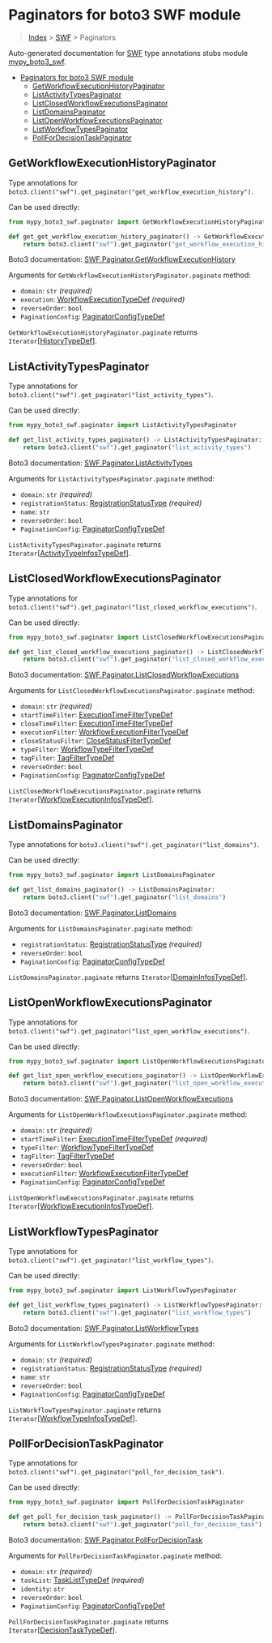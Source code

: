 # Paginators for boto3 SWF module

> [Index](..) > [SWF](.) > Paginators

Auto-generated documentation for
[SWF](https://boto3.amazonaws.com/v1/documentation/api/1.17.71/reference/services/swf.html#SWF)
type annotations stubs module
[mypy_boto3_swf](https://pypi.org/project/mypy-boto3-swf/).

- [Paginators for boto3 SWF module](#paginators-for-boto3-swf-module)
  - [GetWorkflowExecutionHistoryPaginator](#getworkflowexecutionhistorypaginator)
  - [ListActivityTypesPaginator](#listactivitytypespaginator)
  - [ListClosedWorkflowExecutionsPaginator](#listclosedworkflowexecutionspaginator)
  - [ListDomainsPaginator](#listdomainspaginator)
  - [ListOpenWorkflowExecutionsPaginator](#listopenworkflowexecutionspaginator)
  - [ListWorkflowTypesPaginator](#listworkflowtypespaginator)
  - [PollForDecisionTaskPaginator](#pollfordecisiontaskpaginator)

## GetWorkflowExecutionHistoryPaginator

Type annotations for
`boto3.client("swf").get_paginator("get_workflow_execution_history")`.

Can be used directly:

```python
from mypy_boto3_swf.paginator import GetWorkflowExecutionHistoryPaginator

def get_get_workflow_execution_history_paginator() -> GetWorkflowExecutionHistoryPaginator:
    return boto3.client("swf").get_paginator("get_workflow_execution_history")
```

Boto3 documentation:
[SWF.Paginator.GetWorkflowExecutionHistory](https://boto3.amazonaws.com/v1/documentation/api/1.17.71/reference/services/swf.html#SWF.Paginator.GetWorkflowExecutionHistory)

Arguments for `GetWorkflowExecutionHistoryPaginator.paginate` method:

- `domain`: `str` *(required)*
- `execution`:
  [WorkflowExecutionTypeDef](./type_defs.md#workflowexecutiontypedef)
  *(required)*
- `reverseOrder`: `bool`
- `PaginationConfig`:
  [PaginatorConfigTypeDef](./type_defs.md#paginatorconfigtypedef)

`GetWorkflowExecutionHistoryPaginator.paginate` returns
`Iterator`\[[HistoryTypeDef](./type_defs.md#historytypedef)\].

## ListActivityTypesPaginator

Type annotations for
`boto3.client("swf").get_paginator("list_activity_types")`.

Can be used directly:

```python
from mypy_boto3_swf.paginator import ListActivityTypesPaginator

def get_list_activity_types_paginator() -> ListActivityTypesPaginator:
    return boto3.client("swf").get_paginator("list_activity_types")
```

Boto3 documentation:
[SWF.Paginator.ListActivityTypes](https://boto3.amazonaws.com/v1/documentation/api/1.17.71/reference/services/swf.html#SWF.Paginator.ListActivityTypes)

Arguments for `ListActivityTypesPaginator.paginate` method:

- `domain`: `str` *(required)*
- `registrationStatus`:
  [RegistrationStatusType](./literals.md#registrationstatustype) *(required)*
- `name`: `str`
- `reverseOrder`: `bool`
- `PaginationConfig`:
  [PaginatorConfigTypeDef](./type_defs.md#paginatorconfigtypedef)

`ListActivityTypesPaginator.paginate` returns
`Iterator`\[[ActivityTypeInfosTypeDef](./type_defs.md#activitytypeinfostypedef)\].

## ListClosedWorkflowExecutionsPaginator

Type annotations for
`boto3.client("swf").get_paginator("list_closed_workflow_executions")`.

Can be used directly:

```python
from mypy_boto3_swf.paginator import ListClosedWorkflowExecutionsPaginator

def get_list_closed_workflow_executions_paginator() -> ListClosedWorkflowExecutionsPaginator:
    return boto3.client("swf").get_paginator("list_closed_workflow_executions")
```

Boto3 documentation:
[SWF.Paginator.ListClosedWorkflowExecutions](https://boto3.amazonaws.com/v1/documentation/api/1.17.71/reference/services/swf.html#SWF.Paginator.ListClosedWorkflowExecutions)

Arguments for `ListClosedWorkflowExecutionsPaginator.paginate` method:

- `domain`: `str` *(required)*
- `startTimeFilter`:
  [ExecutionTimeFilterTypeDef](./type_defs.md#executiontimefiltertypedef)
- `closeTimeFilter`:
  [ExecutionTimeFilterTypeDef](./type_defs.md#executiontimefiltertypedef)
- `executionFilter`:
  [WorkflowExecutionFilterTypeDef](./type_defs.md#workflowexecutionfiltertypedef)
- `closeStatusFilter`:
  [CloseStatusFilterTypeDef](./type_defs.md#closestatusfiltertypedef)
- `typeFilter`:
  [WorkflowTypeFilterTypeDef](./type_defs.md#workflowtypefiltertypedef)
- `tagFilter`: [TagFilterTypeDef](./type_defs.md#tagfiltertypedef)
- `reverseOrder`: `bool`
- `PaginationConfig`:
  [PaginatorConfigTypeDef](./type_defs.md#paginatorconfigtypedef)

`ListClosedWorkflowExecutionsPaginator.paginate` returns
`Iterator`\[[WorkflowExecutionInfosTypeDef](./type_defs.md#workflowexecutioninfostypedef)\].

## ListDomainsPaginator

Type annotations for `boto3.client("swf").get_paginator("list_domains")`.

Can be used directly:

```python
from mypy_boto3_swf.paginator import ListDomainsPaginator

def get_list_domains_paginator() -> ListDomainsPaginator:
    return boto3.client("swf").get_paginator("list_domains")
```

Boto3 documentation:
[SWF.Paginator.ListDomains](https://boto3.amazonaws.com/v1/documentation/api/1.17.71/reference/services/swf.html#SWF.Paginator.ListDomains)

Arguments for `ListDomainsPaginator.paginate` method:

- `registrationStatus`:
  [RegistrationStatusType](./literals.md#registrationstatustype) *(required)*
- `reverseOrder`: `bool`
- `PaginationConfig`:
  [PaginatorConfigTypeDef](./type_defs.md#paginatorconfigtypedef)

`ListDomainsPaginator.paginate` returns
`Iterator`\[[DomainInfosTypeDef](./type_defs.md#domaininfostypedef)\].

## ListOpenWorkflowExecutionsPaginator

Type annotations for
`boto3.client("swf").get_paginator("list_open_workflow_executions")`.

Can be used directly:

```python
from mypy_boto3_swf.paginator import ListOpenWorkflowExecutionsPaginator

def get_list_open_workflow_executions_paginator() -> ListOpenWorkflowExecutionsPaginator:
    return boto3.client("swf").get_paginator("list_open_workflow_executions")
```

Boto3 documentation:
[SWF.Paginator.ListOpenWorkflowExecutions](https://boto3.amazonaws.com/v1/documentation/api/1.17.71/reference/services/swf.html#SWF.Paginator.ListOpenWorkflowExecutions)

Arguments for `ListOpenWorkflowExecutionsPaginator.paginate` method:

- `domain`: `str` *(required)*
- `startTimeFilter`:
  [ExecutionTimeFilterTypeDef](./type_defs.md#executiontimefiltertypedef)
  *(required)*
- `typeFilter`:
  [WorkflowTypeFilterTypeDef](./type_defs.md#workflowtypefiltertypedef)
- `tagFilter`: [TagFilterTypeDef](./type_defs.md#tagfiltertypedef)
- `reverseOrder`: `bool`
- `executionFilter`:
  [WorkflowExecutionFilterTypeDef](./type_defs.md#workflowexecutionfiltertypedef)
- `PaginationConfig`:
  [PaginatorConfigTypeDef](./type_defs.md#paginatorconfigtypedef)

`ListOpenWorkflowExecutionsPaginator.paginate` returns
`Iterator`\[[WorkflowExecutionInfosTypeDef](./type_defs.md#workflowexecutioninfostypedef)\].

## ListWorkflowTypesPaginator

Type annotations for
`boto3.client("swf").get_paginator("list_workflow_types")`.

Can be used directly:

```python
from mypy_boto3_swf.paginator import ListWorkflowTypesPaginator

def get_list_workflow_types_paginator() -> ListWorkflowTypesPaginator:
    return boto3.client("swf").get_paginator("list_workflow_types")
```

Boto3 documentation:
[SWF.Paginator.ListWorkflowTypes](https://boto3.amazonaws.com/v1/documentation/api/1.17.71/reference/services/swf.html#SWF.Paginator.ListWorkflowTypes)

Arguments for `ListWorkflowTypesPaginator.paginate` method:

- `domain`: `str` *(required)*
- `registrationStatus`:
  [RegistrationStatusType](./literals.md#registrationstatustype) *(required)*
- `name`: `str`
- `reverseOrder`: `bool`
- `PaginationConfig`:
  [PaginatorConfigTypeDef](./type_defs.md#paginatorconfigtypedef)

`ListWorkflowTypesPaginator.paginate` returns
`Iterator`\[[WorkflowTypeInfosTypeDef](./type_defs.md#workflowtypeinfostypedef)\].

## PollForDecisionTaskPaginator

Type annotations for
`boto3.client("swf").get_paginator("poll_for_decision_task")`.

Can be used directly:

```python
from mypy_boto3_swf.paginator import PollForDecisionTaskPaginator

def get_poll_for_decision_task_paginator() -> PollForDecisionTaskPaginator:
    return boto3.client("swf").get_paginator("poll_for_decision_task")
```

Boto3 documentation:
[SWF.Paginator.PollForDecisionTask](https://boto3.amazonaws.com/v1/documentation/api/1.17.71/reference/services/swf.html#SWF.Paginator.PollForDecisionTask)

Arguments for `PollForDecisionTaskPaginator.paginate` method:

- `domain`: `str` *(required)*
- `taskList`: [TaskListTypeDef](./type_defs.md#tasklisttypedef) *(required)*
- `identity`: `str`
- `reverseOrder`: `bool`
- `PaginationConfig`:
  [PaginatorConfigTypeDef](./type_defs.md#paginatorconfigtypedef)

`PollForDecisionTaskPaginator.paginate` returns
`Iterator`\[[DecisionTaskTypeDef](./type_defs.md#decisiontasktypedef)\].
